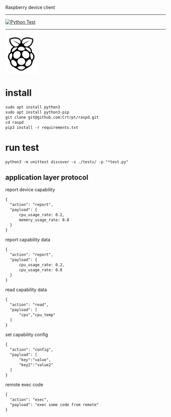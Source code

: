 Raspberry device client

---
[![Python Test](https://github.com/Crtrpt/raspd/actions/workflows/python-test.yml/badge.svg)](https://github.com/Crtrpt/raspd/actions/workflows/python-test.yml/badge.svg)

---
<img src="logo.png" width="100px" />

# install
```
sudo apt install python3
sudo apt install python3-pip
git clone git@github.com:Crtrpt/raspd.git
cd raspd
pip3 install -r requirements.txt
```
# run test 
```
python3 -m unittest discover -s ./tests/ -p "*test.py"
```

## application layer protocol

report  device capability
```
{
  "action": "report",
  "payload": {
      cpu_usage_rate: 0.2,
      memery_usage_rate: 0.8
  }
}
```

report  capability data
```
{
  "action": "report",
  "payload": {
      cpu_usage_rate: 0.2,
      cpu_usage_rate: 0.8
  }
}
```

read   capability data
```
{
  "action": "read",
  "payload": [
      "cpu","cpu_temp"
  ]
}
```

set capability config
```
{
  "action": "config",
  "payload": [
      "key":"value",
      "key2":"value2"
  ]
}
```

remote exec code
```
{
  "action": "exec",
  "payload": "exec some code from remote"
}
```